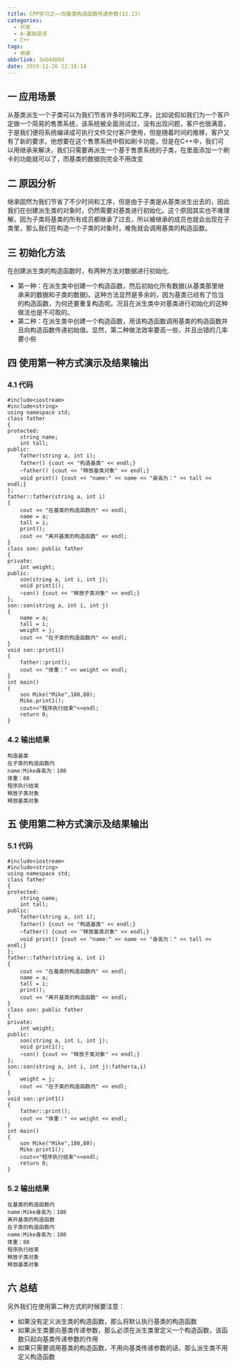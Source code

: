 ```yaml
---
title: CPP学习之——向基类构造函数传递参数(12.13)
categories:
  - 开发
  - A-基础语言
  - C++
tags:
  - 继承
abbrlink: 3eb4d80d
date: 2019-11-26 22:18:14
---
```

## 一 应用场景

从基类派生一个子类可以为我们节省许多时间和工序，比如说假如我们为一个客户定做一个简易的售票系统，该系统被全面测试过，没有出现问题，客户也很满意，于是我们便将系统编译成可执行文件交付客户使用，但是随着时间的推移，客户又有了新的要求，他想要在这个售票系统中假如刷卡功能，但是在C++中，我们可以用继承来解决，我们只需要再派生一个基于售票系统的子类，在里面添加一个刷卡的功能就可以了，而基类的数据则完全不用改变

<!--more-->

## 二 原因分析

继承固然为我们节省了不少时间和工序，但是由于子类是从基类派生出去的，因此我们在创建派生类的对象时，仍然需要对基类进行初始化。这个原因其实也不难理解，因为子类将基类的所有成员都继承了过去，所以被继承的成员也就会出现在子类里，那么我们在构造一个子类的对象时，难免就会调用基类的构造函数。

## 三 初始化方法

在创建派生类的构造函数时，有两种方法对数据进行初始化. 

* 第一种：在派生类中创建一个构造函数，然后初始化所有数据(从基类那里继承来的数据和子类的数据)。这种方法显然是多余的，因为基类已经有了恰当的构造函数，为何还要重复构造呢。况且在派生类中对基类进行初始化的这种做法也是不可取的。
* 第二种：在派生类中创建一个构造函数，用该构造函数调用基类的构造函数并且向构造函数传递初始值。显然，第二种做法效率要高一些，并且出错的几率要小些

## 四 使用第一种方式演示及结果输出

### 4.1 代码

```
#include<iostream>
#include<string>
using namespace std;
class father 
{
protected:
	string name;
	int tall;
public:
	father(string a, int i);
	father() {cout << "构造基类" << endl;}
	~father() {cout << "释放基类对象" << endl;}
	void print() {cout << "name:" << name << "身高为：" << tall << endl;}
};
father::father(string a, int i) 
{
	cout << "在基类的构造函数内" << endl;
	name = a;
	tall = i;
	print();
	cout << "离开基类的构造函数" << endl;
}
class son: public father 
{
private:
	int weight;
public:
	son(string a, int i, int j);
	void print1();
	~son() {cout << "释放子类对象" << endl;}
};
son::son(string a, int i, int j) 
{
	name = a;
	tall = i;
	weight = j;
	cout << "在子类的构造函数内" << endl;
}
void son::print1() 
{
	father::print();
	cout << "体重：" << weight << endl;
}
int main()
{
	son Mike("Mike",180,80);
	Mike.print1();
	cout<<"程序执行结束"<<endl;
	return 0;
}
```

### 4.2 输出结果

```
构造基类
在子类的构造函数内
name:Mike身高为：180
体重：80
程序执行结束
释放子类对象
释放基类对象
```

## 五 使用第二种方式演示及结果输出

### 5.1 代码

```
#include<iostream>
#include<string>
using namespace std;
class father 
{
protected:
	string name;
	int tall;
public:
	father(string a, int i);
	father() {cout << "构造基类" << endl;}
	~father() {cout << "释放基类对象" << endl;}
	void print() {cout << "name:" << name << "身高为：" << tall << endl;}
};
father::father(string a, int i) 
{
	cout << "在基类的构造函数内" << endl;
	name = a;
	tall = i;
	print();
	cout << "离开基类的构造函数" << endl;
}
class son: public father 
{
private:
	int weight;
public:
	son(string a, int i, int j);
	void print1();
	~son() {cout << "释放子类对象" << endl;}
};
son::son(string a, int i, int j):father(a,i) 
{
	weight = j;
	cout << "在子类的构造函数内" << endl;
}
void son::print1() 
{
	father::print();
	cout << "体重：" << weight << endl;
}
int main()
{
	son Mike("Mike",180,80);
	Mike.print1();
	cout<<"程序执行结束"<<endl;
	return 0;
}
```

### 5.2 输出结果

```
在基类的构造函数内
name:Mike身高为：180
离开基类的构造函数
在子类的构造函数内
name:Mike身高为：180
体重：80
程序执行结束
释放子类对象
释放基类对象
```

## 六 总结

另外我们在使用第二种方式的时候要注意：

* 如果没有定义派生类的构造函数，那么将默认执行基类的构造函数
* 如果派生类要向基类传递参数，那么必须在派生类里定义一个构造函数，该函数只起向基类传递参数的作用
* 如果只需要调用基类的构造函数，不用向基类传递参数的话，那么派生类不用定义构造函数